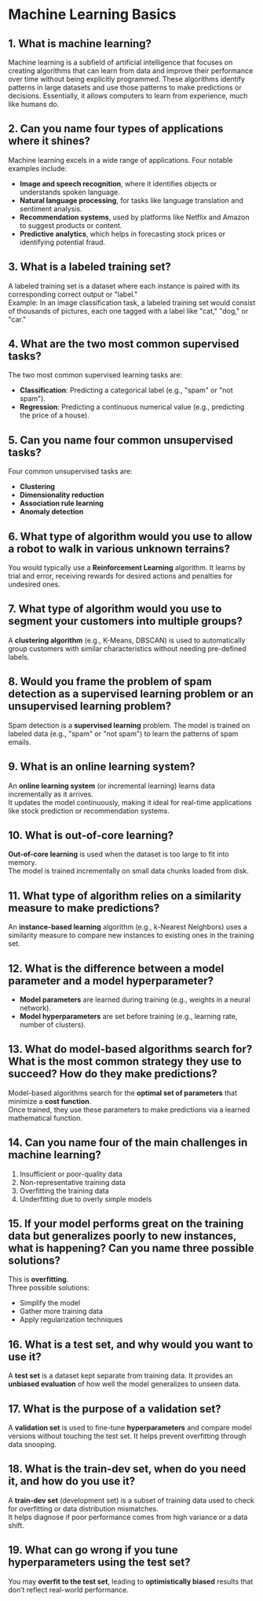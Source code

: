 # Machine Learning Basics

## 1. What is machine learning?
Machine learning is a subfield of artificial intelligence that focuses on creating algorithms that can learn from data and improve their performance over time without being explicitly programmed. These algorithms identify patterns in large datasets and use those patterns to make predictions or decisions. Essentially, it allows computers to learn from experience, much like humans do.

## 2. Can you name four types of applications where it shines?
Machine learning excels in a wide range of applications. Four notable examples include:
- **Image and speech recognition**, where it identifies objects or understands spoken language.
- **Natural language processing**, for tasks like language translation and sentiment analysis.
- **Recommendation systems**, used by platforms like Netflix and Amazon to suggest products or content.
- **Predictive analytics**, which helps in forecasting stock prices or identifying potential fraud.

## 3. What is a labeled training set?
A labeled training set is a dataset where each instance is paired with its corresponding correct output or "label."  
Example: In an image classification task, a labeled training set would consist of thousands of pictures, each one tagged with a label like "cat," "dog," or "car."

## 4. What are the two most common supervised tasks?
The two most common supervised learning tasks are:
- **Classification**: Predicting a categorical label (e.g., "spam" or "not spam").
- **Regression**: Predicting a continuous numerical value (e.g., predicting the price of a house).

## 5. Can you name four common unsupervised tasks?
Four common unsupervised tasks are:
- **Clustering**
- **Dimensionality reduction**
- **Association rule learning**
- **Anomaly detection**

## 6. What type of algorithm would you use to allow a robot to walk in various unknown terrains?
You would typically use a **Reinforcement Learning** algorithm. It learns by trial and error, receiving rewards for desired actions and penalties for undesired ones.

## 7. What type of algorithm would you use to segment your customers into multiple groups?
A **clustering algorithm** (e.g., K-Means, DBSCAN) is used to automatically group customers with similar characteristics without needing pre-defined labels.

## 8. Would you frame the problem of spam detection as a supervised learning problem or an unsupervised learning problem?
Spam detection is a **supervised learning** problem. The model is trained on labeled data (e.g., "spam" or "not spam") to learn the patterns of spam emails.

## 9. What is an online learning system?
An **online learning system** (or incremental learning) learns data incrementally as it arrives.  
It updates the model continuously, making it ideal for real-time applications like stock prediction or recommendation systems.

## 10. What is out-of-core learning?
**Out-of-core learning** is used when the dataset is too large to fit into memory.  
The model is trained incrementally on small data chunks loaded from disk.

## 11. What type of algorithm relies on a similarity measure to make predictions?
An **instance-based learning** algorithm (e.g., k-Nearest Neighbors) uses a similarity measure to compare new instances to existing ones in the training set.

## 12. What is the difference between a model parameter and a model hyperparameter?
- **Model parameters** are learned during training (e.g., weights in a neural network).
- **Model hyperparameters** are set before training (e.g., learning rate, number of clusters).

## 13. What do model-based algorithms search for? What is the most common strategy they use to succeed? How do they make predictions?
Model-based algorithms search for the **optimal set of parameters** that minimize a **cost function**.  
Once trained, they use these parameters to make predictions via a learned mathematical function.

## 14. Can you name four of the main challenges in machine learning?
1. Insufficient or poor-quality data  
2. Non-representative training data  
3. Overfitting the training data  
4. Underfitting due to overly simple models  

## 15. If your model performs great on the training data but generalizes poorly to new instances, what is happening? Can you name three possible solutions?
This is **overfitting**.  
Three possible solutions:
- Simplify the model
- Gather more training data
- Apply regularization techniques

## 16. What is a test set, and why would you want to use it?
A **test set** is a dataset kept separate from training data. It provides an **unbiased evaluation** of how well the model generalizes to unseen data.

## 17. What is the purpose of a validation set?
A **validation set** is used to fine-tune **hyperparameters** and compare model versions without touching the test set. It helps prevent overfitting through data snooping.

## 18. What is the train-dev set, when do you need it, and how do you use it?
A **train-dev set** (development set) is a subset of training data used to check for overfitting or data distribution mismatches.  
It helps diagnose if poor performance comes from high variance or a data shift.

## 19. What can go wrong if you tune hyperparameters using the test set?
You may **overfit to the test set**, leading to **optimistically biased** results that don’t reflect real-world performance.
